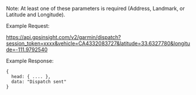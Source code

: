 Note: At least one of these parameters is required (Address, Landmark, or Latitude and Longitude).

Example Request:

https://api.gpsinsight.com/v2/garmin/dispatch?session_token=xxxx&vehicle=CA4332083727&latitude=33.6327780&longitude=-111.9792540

Example Response:

    {
      head: { .... },
      data: "Dispatch sent"
    }
